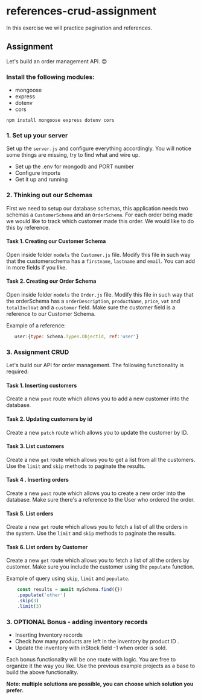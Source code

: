 # references-crud-assignment
In this exercise we will practice pagination and references. 

## Assignment
Let's build an order management API. 😊

### Install the following modules: 
+ mongoose 
+ express
+ dotenv
+ cors

`npm install mongoose express dotenv cors`

### 1. Set up your server
Set up the `server.js` and configure everything accordingly. You will notice some things are missing, try to find what and wire up. 
+ Set up the .env for mongodb and PORT number
+ Configure imports  
+ Get it up and running 

### 2. Thinking out our Schemas 
First we need to setup our database schemas, this application needs two schemas a `CustomerSchema` and an `OrderSchema`. For each order being made we would like to track which customer made this order. We would like to do this by reference. 


#### Task 1. Creating our Customer Schema  
Open inside folder `models` the `Customer.js` file. Modify this file in such way that the customerschema has a `firstname`, `lastname` and `email`. 
You can add in more fields if you like. 

#### Task 2. Creating our Order Schema  
Open inside folder `models` the `Order.js` file. Modify this file in such way that the orderSchema has a `orderDescription`, `productName`, `price`, `vat` and `totalInclVat` and a `customer` field. Make sure the customer field is a reference to our Customer Schema. 

Example of a reference: 

````javascript
   user:{type: Schema.Types.ObjectId, ref:'user'}
````



### 3. Assignment CRUD 
Let's build our API for order management. The following functionality is required: 

#### Task 1. Inserting customers 
Create a new `post` route which allows you to add a new customer into the database. 


#### Task 2. Updating customers by id 
Create a new `patch` route which allows you to update the customer by ID.  

#### Task 3. List customers
Create a new `get` route which allows you to get a list from all the customers. 
Use the `limit` and `skip` methods to paginate the results. 

#### Task 4 . Inserting orders
Create a new `post` route which allows you to create a new order into the database. 
Make sure there's a reference to the User who ordered the order.

#### Task 5. List orders
Create a new `get` route which allows you to fetch a list of all the orders in the system. 
Use the `limit` and `skip` methods to paginate the results. 

#### Task 6. List orders by Customer
Create a new `get` route which allows you to fetch a list of all the orders by customer. Make sure you include the customer using the `populate` function.

Example of query using `skip`, `limit` and `populate`.
````javascript
    const results = await mySchema.find({})
    .populate('other')
    .skip(3)
    .limit(3)
````

### 3. OPTIONAL Bonus - adding inventory records 
+ Inserting Inventory records
+ Check how many products are left in the inventory by product ID .
+ Update the inventory with inStock field -1 when order is sold. 

Each bonus functionality will be one route with logic. You are free to organize it the way you like. 
Use the previous example projects as a base to build the above functionality. 

**Note: multiple solutions are possible, you can choose which solution you prefer.**









